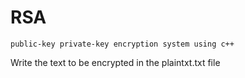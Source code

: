 # RSA
<code>public-key private-key encryption system using c++</code>
<p>Write the text to be encrypted in the plaintxt.txt file</p>
